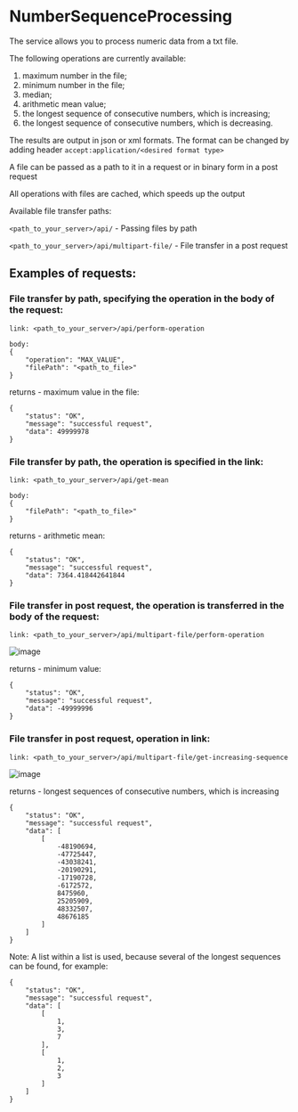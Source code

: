 # NumberSequenceProcessing

The service allows you to process numeric data from a txt file.

The following operations are currently available:
1. maximum number in the file;
2. minimum number in the file;
3. median;
4. arithmetic mean value;
5. the longest sequence of consecutive numbers, which is increasing;
6. the longest sequence of consecutive numbers, which is decreasing.

The results are output in json or xml formats. The format can be changed by adding header `accept:application/<desired format type>`

A file can be passed as a path to it in a request or in binary form in a post request

All operations with files are cached, which speeds up the output

Available file transfer paths:

`<path_to_your_server>/api/` - Passing files by path

`<path_to_your_server>/api/multipart-file/` - File transfer in a post request

## Examples of requests:

### File transfer by path, specifying the operation in the body of the request:
```
link: <path_to_your_server>/api/perform-operation

body: 
{
    "operation": "MAX_VALUE",
    "filePath": "<path_to_file>"
}
```
returns - maximum value in the file:
```
{
    "status": "OK",
    "message": "successful request",
    "data": 49999978
}
```

### File transfer by path, the operation is specified in the link:
```
link: <path_to_your_server>/api/get-mean

body: 
{
    "filePath": "<path_to_file>"
}
```
returns - arithmetic mean:
```
{
    "status": "OK",
    "message": "successful request",
    "data": 7364.418442641844
}
```

### File transfer in post request, the operation is transferred in the body of the request:
```
link: <path_to_your_server>/api/multipart-file/perform-operation
```
![image](https://user-images.githubusercontent.com/55204274/197420748-daa8ccff-322c-466f-b034-edbbc3bb8b85.png)

returns - minimum value: 
```
{
    "status": "OK",
    "message": "successful request",
    "data": -49999996
}
```

### File transfer in post request, operation in link:
```
link: <path_to_your_server>/api/multipart-file/get-increasing-sequence
```
![image](https://user-images.githubusercontent.com/55204274/197420816-4882e32b-ff0d-424b-9465-c1656be41065.png)

returns - longest sequences of consecutive numbers, which is increasing
```
{
    "status": "OK",
    "message": "successful request",
    "data": [
        [
            -48190694,
            -47725447,
            -43038241,
            -20190291,
            -17190728,
            -6172572,
            8475960,
            25205909,
            48332507,
            48676185
        ]
    ]
}
```
Note: A list within a list is used, because several of the longest sequences can be found, for example:
```
{
    "status": "OK",
    "message": "successful request",
    "data": [
        [
            1,
            3,
            7
        ],
        [
            1,
            2,
            3
        ]
    ]
}
```
